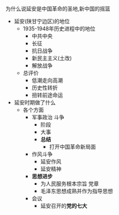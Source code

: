 为什么说延安是中国革命的圣地,新中国的摇篮

- 延安(陕甘宁边区)的地位
	- 1935-1948年历史进程中的地位
		- 中共中央
		- 长征
		- 抗日战争
		- 新民主主义(土改)
		- 解放战争
	- 总评价 
		- 低潮走向高潮
		- 历史性转折
		- 扭转前途命运
- 延安时期做了什么
	- 各个方面
		- 军事政治 斗争
			- 阶段
			- 大事
			- **总结**
				- 打开中国革命新局面
		- 作风斗争
			- 延安作风
			- 延安精神
		- **思想进步**
			- 为人民服务根本宗旨 党章
			- 毛泽东思想成熟并作为指导思想
		- 会议
			- 延安召开的**党的七大**